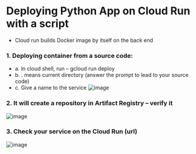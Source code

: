 # Deploying Python App on Cloud Run with a script 
-	Cloud run builds Docker image by itself on the back end 
### 1.	Deploying container from a source code: 
- a.	In cloud shell, run – gcloud run deploy 
- b.	. means current directory (answer the prompt to lead to your source code) 
- c.	Give a name to the service
![image](https://github.com/user-attachments/assets/3e193597-6196-4b2c-837e-39922d9f644d)

### 2.	It will create a repository in Artifact Registry – verify it 
 ![image](https://github.com/user-attachments/assets/71927d3d-711d-4199-90c6-64d86de454f9)

### 3.	Check your service on the Cloud Run (url)
![image](https://github.com/user-attachments/assets/633cda41-3048-4df9-b542-fb940e0e4739)
